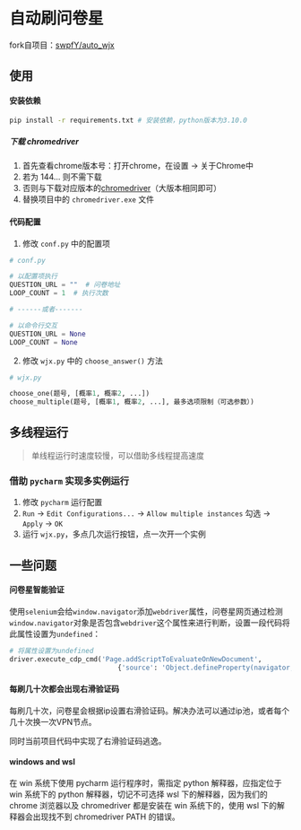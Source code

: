# 自动刷问卷星

fork自项目：[swpfY/auto_wjx](https://github.com/swpfY/auto_wjx)

## 使用

#### 安装依赖

```bash
pip install -r requirements.txt # 安装依赖，python版本为3.10.0
```

##### 下载 chromedriver

1. 首先查看chrome版本号：打开chrome，在设置 -> 关于Chrome中
2. 若为 144... 则不需下载
3. 否则与下载对应版本的[chromedriver](https://sites.google.com/chromium.org/driver/)（大版本相同即可）
4. 替换项目中的 `chromedriver.exe` 文件

#### 代码配置

1. 修改 `conf.py` 中的配置项

```python
# conf.py

# 以配置项执行
QUESTION_URL = ""  # 问卷地址
LOOP_COUNT = 1  # 执行次数

# ------或者-------

# 以命令行交互
QUESTION_URL = None
LOOP_COUNT = None
```

2. 修改 `wjx.py` 中的 `choose_answer()` 方法

```python
# wjx.py

choose_one(题号, [概率1, 概率2, ...])
choose_multiple(题号, [概率1, 概率2, ...], 最多选项限制（可选参数）)
```

## 多线程运行

> 单线程运行时速度较慢，可以借助多线程提高速度

### 借助 `pycharm` 实现多实例运行

1. 修改 `pycharm` 运行配置
2. `Run` -> `Edit Configurations...` -> `Allow multiple instances` 勾选 -> `Apply` -> `OK`
3. 运行 `wjx.py`，多点几次运行按钮，点一次开一个实例

## 一些问题

#### 问卷星智能验证

使用`selenium`会给`window.navigator`添加`webdriver`属性，问卷星网页通过检测`window.navigator`对象是否包含`webdriver`这个属性来进行判断，设置一段代码将此属性设置为`undefined`：

```python
# 将属性设置为undefined
driver.execute_cdp_cmd('Page.addScriptToEvaluateOnNewDocument',
                           {'source': 'Object.defineProperty(navigator, "webdriver", {get: () => undefined})'})
```

#### 每刷几十次都会出现右滑验证码

每刷几十次，问卷星会根据ip设置右滑验证码。解决办法可以通过ip池，或者每个几十次换一次VPN节点。

同时当前项目代码中实现了右滑验证码逃逸。

#### windows and wsl

在 win 系统下使用 pycharm 运行程序时，需指定 python 解释器，应指定位于 win 系统下的 python 解释器，切记不可选择 wsl 下的解释器，因为我们的 chrome 浏览器以及 chromedriver 都是安装在 win 系统下的，使用 wsl 下的解释器会出现找不到 chromedriver PATH 的错误。
